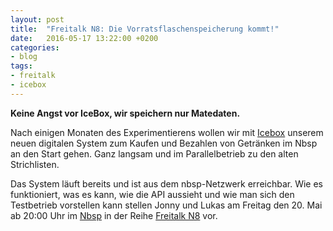 ```yaml
---
layout: post
title:  "Freitalk N8: Die Vorratsflaschenspeicherung kommt!"
date:   2016-05-17 13:22:00 +0200
categories:
- blog
tags:
- freitalk
- icebox
---
```


**Keine Angst vor IceBox, wir speichern nur Matedaten.**

Nach einigen Monaten des Experimentierens wollen wir mit [Icebox](https://chaotikum.org/projekte:icebox) unserem neuen digitalen System zum Kaufen und Bezahlen von Getränken im Nbsp an den Start gehen. Ganz langsam und im Parallelbetrieb zu den alten Strichlisten.

Das System läuft bereits und ist aus dem nbsp-Netzwerk erreichbar. Wie es funktioniert, was es kann, wie die API aussieht und wie man sich den Testbetrieb vorstellen kann stellen Jonny und Lukas am Freitag den 20. Mai ab 20:00 Uhr im [Nbsp](https://chaotikum.org/hackerspace:nbsp) in der Reihe [Freitalk N8](https://chaotikum.org/projekte:freitalk) vor.
